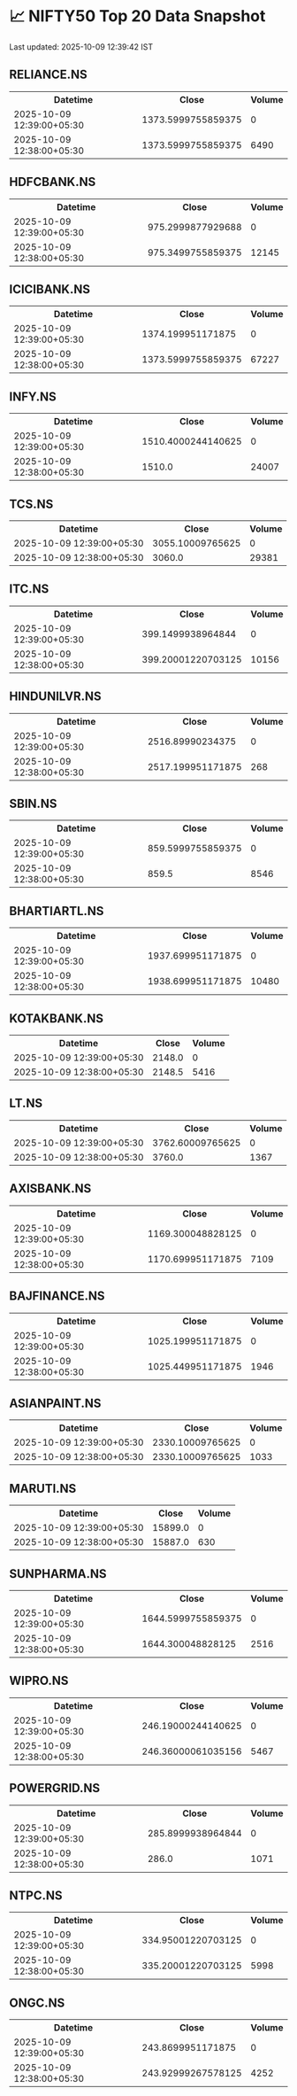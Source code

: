 # 📈 NIFTY50 Top 20 Data Snapshot

Last updated: 2025-10-09 12:39:42 IST

## RELIANCE.NS

<table>
  <tr><th>Datetime</th><th>Close</th><th>Volume</th></tr>
  <tr><td>2025-10-09 12:39:00+05:30</td><td>1373.5999755859375</td><td>0</td></tr>
  <tr><td>2025-10-09 12:38:00+05:30</td><td>1373.5999755859375</td><td>6490</td></tr>
</table>

## HDFCBANK.NS

<table>
  <tr><th>Datetime</th><th>Close</th><th>Volume</th></tr>
  <tr><td>2025-10-09 12:39:00+05:30</td><td>975.2999877929688</td><td>0</td></tr>
  <tr><td>2025-10-09 12:38:00+05:30</td><td>975.3499755859375</td><td>12145</td></tr>
</table>

## ICICIBANK.NS

<table>
  <tr><th>Datetime</th><th>Close</th><th>Volume</th></tr>
  <tr><td>2025-10-09 12:39:00+05:30</td><td>1374.199951171875</td><td>0</td></tr>
  <tr><td>2025-10-09 12:38:00+05:30</td><td>1373.5999755859375</td><td>67227</td></tr>
</table>

## INFY.NS

<table>
  <tr><th>Datetime</th><th>Close</th><th>Volume</th></tr>
  <tr><td>2025-10-09 12:39:00+05:30</td><td>1510.4000244140625</td><td>0</td></tr>
  <tr><td>2025-10-09 12:38:00+05:30</td><td>1510.0</td><td>24007</td></tr>
</table>

## TCS.NS

<table>
  <tr><th>Datetime</th><th>Close</th><th>Volume</th></tr>
  <tr><td>2025-10-09 12:39:00+05:30</td><td>3055.10009765625</td><td>0</td></tr>
  <tr><td>2025-10-09 12:38:00+05:30</td><td>3060.0</td><td>29381</td></tr>
</table>

## ITC.NS

<table>
  <tr><th>Datetime</th><th>Close</th><th>Volume</th></tr>
  <tr><td>2025-10-09 12:39:00+05:30</td><td>399.1499938964844</td><td>0</td></tr>
  <tr><td>2025-10-09 12:38:00+05:30</td><td>399.20001220703125</td><td>10156</td></tr>
</table>

## HINDUNILVR.NS

<table>
  <tr><th>Datetime</th><th>Close</th><th>Volume</th></tr>
  <tr><td>2025-10-09 12:39:00+05:30</td><td>2516.89990234375</td><td>0</td></tr>
  <tr><td>2025-10-09 12:38:00+05:30</td><td>2517.199951171875</td><td>268</td></tr>
</table>

## SBIN.NS

<table>
  <tr><th>Datetime</th><th>Close</th><th>Volume</th></tr>
  <tr><td>2025-10-09 12:39:00+05:30</td><td>859.5999755859375</td><td>0</td></tr>
  <tr><td>2025-10-09 12:38:00+05:30</td><td>859.5</td><td>8546</td></tr>
</table>

## BHARTIARTL.NS

<table>
  <tr><th>Datetime</th><th>Close</th><th>Volume</th></tr>
  <tr><td>2025-10-09 12:39:00+05:30</td><td>1937.699951171875</td><td>0</td></tr>
  <tr><td>2025-10-09 12:38:00+05:30</td><td>1938.699951171875</td><td>10480</td></tr>
</table>

## KOTAKBANK.NS

<table>
  <tr><th>Datetime</th><th>Close</th><th>Volume</th></tr>
  <tr><td>2025-10-09 12:39:00+05:30</td><td>2148.0</td><td>0</td></tr>
  <tr><td>2025-10-09 12:38:00+05:30</td><td>2148.5</td><td>5416</td></tr>
</table>

## LT.NS

<table>
  <tr><th>Datetime</th><th>Close</th><th>Volume</th></tr>
  <tr><td>2025-10-09 12:39:00+05:30</td><td>3762.60009765625</td><td>0</td></tr>
  <tr><td>2025-10-09 12:38:00+05:30</td><td>3760.0</td><td>1367</td></tr>
</table>

## AXISBANK.NS

<table>
  <tr><th>Datetime</th><th>Close</th><th>Volume</th></tr>
  <tr><td>2025-10-09 12:39:00+05:30</td><td>1169.300048828125</td><td>0</td></tr>
  <tr><td>2025-10-09 12:38:00+05:30</td><td>1170.699951171875</td><td>7109</td></tr>
</table>

## BAJFINANCE.NS

<table>
  <tr><th>Datetime</th><th>Close</th><th>Volume</th></tr>
  <tr><td>2025-10-09 12:39:00+05:30</td><td>1025.199951171875</td><td>0</td></tr>
  <tr><td>2025-10-09 12:38:00+05:30</td><td>1025.449951171875</td><td>1946</td></tr>
</table>

## ASIANPAINT.NS

<table>
  <tr><th>Datetime</th><th>Close</th><th>Volume</th></tr>
  <tr><td>2025-10-09 12:39:00+05:30</td><td>2330.10009765625</td><td>0</td></tr>
  <tr><td>2025-10-09 12:38:00+05:30</td><td>2330.10009765625</td><td>1033</td></tr>
</table>

## MARUTI.NS

<table>
  <tr><th>Datetime</th><th>Close</th><th>Volume</th></tr>
  <tr><td>2025-10-09 12:39:00+05:30</td><td>15899.0</td><td>0</td></tr>
  <tr><td>2025-10-09 12:38:00+05:30</td><td>15887.0</td><td>630</td></tr>
</table>

## SUNPHARMA.NS

<table>
  <tr><th>Datetime</th><th>Close</th><th>Volume</th></tr>
  <tr><td>2025-10-09 12:39:00+05:30</td><td>1644.5999755859375</td><td>0</td></tr>
  <tr><td>2025-10-09 12:38:00+05:30</td><td>1644.300048828125</td><td>2516</td></tr>
</table>

## WIPRO.NS

<table>
  <tr><th>Datetime</th><th>Close</th><th>Volume</th></tr>
  <tr><td>2025-10-09 12:39:00+05:30</td><td>246.19000244140625</td><td>0</td></tr>
  <tr><td>2025-10-09 12:38:00+05:30</td><td>246.36000061035156</td><td>5467</td></tr>
</table>

## POWERGRID.NS

<table>
  <tr><th>Datetime</th><th>Close</th><th>Volume</th></tr>
  <tr><td>2025-10-09 12:39:00+05:30</td><td>285.8999938964844</td><td>0</td></tr>
  <tr><td>2025-10-09 12:38:00+05:30</td><td>286.0</td><td>1071</td></tr>
</table>

## NTPC.NS

<table>
  <tr><th>Datetime</th><th>Close</th><th>Volume</th></tr>
  <tr><td>2025-10-09 12:39:00+05:30</td><td>334.95001220703125</td><td>0</td></tr>
  <tr><td>2025-10-09 12:38:00+05:30</td><td>335.20001220703125</td><td>5998</td></tr>
</table>

## ONGC.NS

<table>
  <tr><th>Datetime</th><th>Close</th><th>Volume</th></tr>
  <tr><td>2025-10-09 12:39:00+05:30</td><td>243.8699951171875</td><td>0</td></tr>
  <tr><td>2025-10-09 12:38:00+05:30</td><td>243.92999267578125</td><td>4252</td></tr>
</table>

